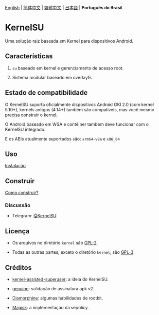 [English](README.md) | [简体中文](README_CN.md) | 
[繁體中文](README_TW.md) | [日本語](README_JP.md) | **Português do Brasil**

# KernelSU

Uma solução raiz baseada em Kernel para dispositivos Android.

## Características

1. `su` baseado em kernel e gerenciamento de acesso root.

2. Sistema modular baseado em overlayfs.

## Estado de compatibilidade

O KernelSU suporta oficialmente dispositivos Android GKI 2.0 (com kernel 5.10+), kernels antigos (4.14+) também são compatíveis, mas você mesmo precisa construir o kernel.

O Android baseado em WSA e contêiner também deve funcionar com o KernelSU integrado.

E os ABIs atualmente suportados são: `arm64-v8a` e `x86_64`

## Uso

[Instalação](https://kernelsu.org/guide/installation.html)

## Construir

[Como construir?](https://kernelsu.org/guide/how-to-build.html)

### Discussão

- Telegram: [@KernelSU](https://t.me/KernelSU)

## Licença

- Os arquivos no diretório `kernel` são [GPL-2](https://www.gnu.org/licenses/old-licenses/gpl-2.0.en.html)

- Todas as outras partes, exceto o diretório `kernel`, são [GPL-3](https://www.gnu.org/licenses/gpl-3.0.html)

## Créditos

- [kernel-assisted-superuser](https://git.zx2c4.com/kernel-assisted-superuser/about/): a ideia do KernelSU.

- [genuine](https://github.com/brevent/genuine/): validação de assinatura apk v2.

- [Diamorphine](https://github.com/m0nad/Diamorphine): algumas habilidades de rootkit.

- [Magisk](https://github.com/topjohnwu/Magisk): a implementação da sepolicy.
